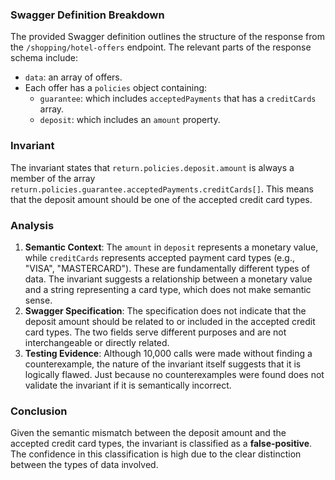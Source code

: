 ### Swagger Definition Breakdown
The provided Swagger definition outlines the structure of the response from the `/shopping/hotel-offers` endpoint. The relevant parts of the response schema include:
- `data`: an array of offers.
- Each offer has a `policies` object containing:
  - `guarantee`: which includes `acceptedPayments` that has a `creditCards` array.
  - `deposit`: which includes an `amount` property.

### Invariant
The invariant states that `return.policies.deposit.amount` is always a member of the array `return.policies.guarantee.acceptedPayments.creditCards[]`. This means that the deposit amount should be one of the accepted credit card types.

### Analysis
1. **Semantic Context**: The `amount` in `deposit` represents a monetary value, while `creditCards` represents accepted payment card types (e.g., "VISA", "MASTERCARD"). These are fundamentally different types of data. The invariant suggests a relationship between a monetary value and a string representing a card type, which does not make semantic sense.
2. **Swagger Specification**: The specification does not indicate that the deposit amount should be related to or included in the accepted credit card types. The two fields serve different purposes and are not interchangeable or directly related.
3. **Testing Evidence**: Although 10,000 calls were made without finding a counterexample, the nature of the invariant itself suggests that it is logically flawed. Just because no counterexamples were found does not validate the invariant if it is semantically incorrect.

### Conclusion
Given the semantic mismatch between the deposit amount and the accepted credit card types, the invariant is classified as a **false-positive**. The confidence in this classification is high due to the clear distinction between the types of data involved.
